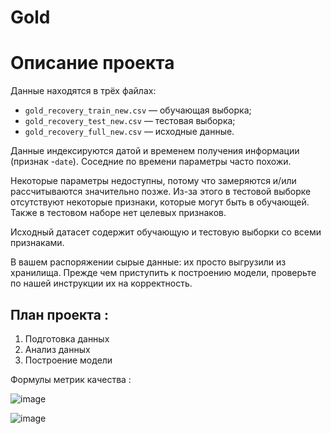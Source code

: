 # Gold

# Описание проекта
Данные находятся в трёх файлах:
- `gold_recovery_train_new.csv` — обучающая выборка;
- `gold_recovery_test_new.csv` — тестовая выборка;
- `gold_recovery_full_new.csv` — исходные данные.
  
Данные индексируются датой и временем получения информации (признак -`date`). Соседние по времени параметры часто похожи.

Некоторые параметры недоступны, потому что замеряются и/или рассчитываются значительно позже. Из-за этого в тестовой выборке отсутствуют некоторые признаки, которые могут быть в обучающей. Также в тестовом наборе нет целевых признаков.

Исходный датасет содержит обучающую и тестовую выборки со всеми признаками.

В вашем распоряжении сырые данные: их просто выгрузили из хранилища. Прежде чем приступить к построению модели, проверьте по нашей инструкции их на корректность.

## План проекта :
1. Подготовка данных
2. Анализ данных
3. Построение модели

Формулы метрик качества :

![image](https://github.com/Trikxter/Gold/assets/104191153/dac81460-b1f7-4a69-97d6-a1759a2c7a1c)

![image](https://github.com/Trikxter/Gold/assets/104191153/c90fe7f6-0f3e-40dc-9a6f-51cd43ff0665)

